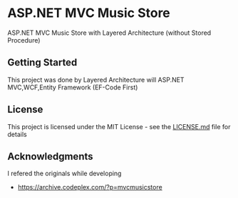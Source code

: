 # ASP.NET MVC Music Store 

 ASP.NET MVC Music Store with Layered Architecture (without Stored Procedure)

## Getting Started

This project was done by Layered Architecture  will ASP.NET MVC,WCF,Entity Framework (EF-Code First)

### 

## License

This project is licensed under the MIT License - see the [LICENSE.md](LICENSE.md) file for details

## Acknowledgments

I refered the originals while developing 

* https://archive.codeplex.com/?p=mvcmusicstore
